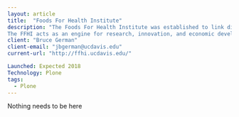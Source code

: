 ```yaml
---
layout: article
title:  "Foods For Health Institute"
description: "The Foods For Health Institute was established to link diverse scientific disciplines across the colleges and schools of the University of California at Davis, and develop regional and international multi-stakeholder partnerships.
The FFHI acts as an engine for research, innovation, and economic development supported by competitive research programs, industry collaborations, and philanthropic funding. Together, the FFHI and its partners will lead the improvement of individual health through diet."
client: "Bruce German"
client-email: "jbgerman@ucdavis.edu"
current-url: "http://ffhi.ucdavis.edu/"

Launched: Expected 2018
Technology: Plone
tags:
  - Plone
---
```


Nothing needs to be here
